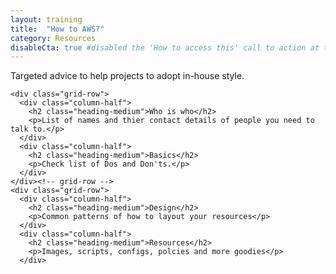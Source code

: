 ```yaml
---
layout: training
title:  "How to AWS?"
category: Resources
disableCta: true #disabled the 'How to access this' call to action at the bottom of the page template
---
```


Targeted advice to help projects to adopt in-house style.

 <div class="hero__content">
    
    <div class="grid-row">
      <div class="column-half">
        <h2 class="heading-medium">Who is who</h2>
        <p>List of names and thier contact details of people you need to talk to.</p>
      </div>
      <div class="column-half">
        <h2 class="heading-medium">Basics</h2>
        <p>Check list of Dos and Don'ts.</p>
      </div>
    </div><!-- grid-row -->
    <div class="grid-row">
      <div class="column-half">
        <h2 class="heading-medium">Design</h2>
        <p>Common patterns of how to layout your resources</p>
      </div>
      <div class="column-half">
        <h2 class="heading-medium">Resources</h2>
        <p>Images, scripts, configs, polcies and more goodies</p>
      </div>
